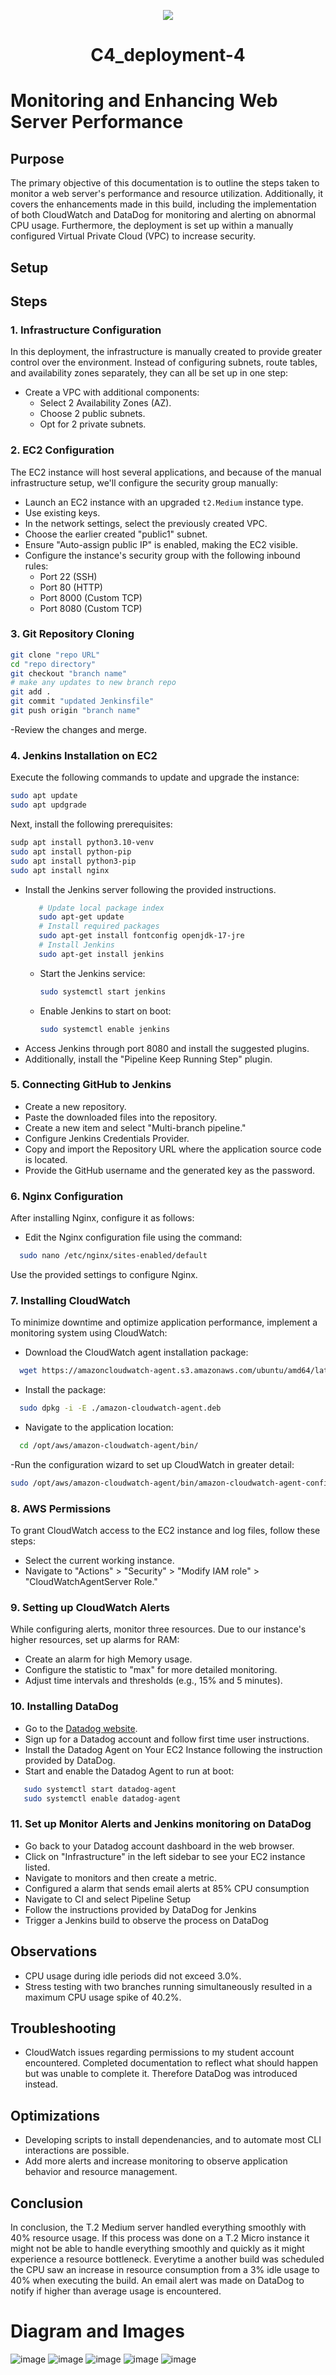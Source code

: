 <p align="center">
<img src="https://github.com/kura-labs-org/kuralabs_deployment_1/blob/main/Kuralogo.png">
</p>
<h1 align="center">C4_deployment-4<h1> 

# Monitoring and Enhancing Web Server Performance

## Purpose

The primary objective of this documentation is to outline the steps taken to monitor a web server's performance and resource utilization. Additionally, it covers the enhancements made in this build, including the implementation of both CloudWatch and DataDog for monitoring and alerting on abnormal CPU usage. Furthermore, the deployment is set up within a manually configured Virtual Private Cloud (VPC) to increase security.

## Setup



## Steps

### 1. Infrastructure Configuration

In this deployment, the infrastructure is manually created to provide greater control over the environment. Instead of configuring subnets, route tables, and availability zones separately, they can all be set up in one step:

- Create a VPC with additional components:
  - Select 2 Availability Zones (AZ).
  - Choose 2 public subnets.
  - Opt for 2 private subnets.
  
### 2. EC2 Configuration

The EC2 instance will host several applications, and because of the manual infrastructure setup, we'll configure the security group manually:

- Launch an EC2 instance with an upgraded `t2.Medium` instance type.
- Use existing keys.
- In the network settings, select the previously created VPC.
- Choose the earlier created "public1" subnet.
- Ensure "Auto-assign public IP" is enabled, making the EC2 visible.
- Configure the instance's security group with the following inbound rules:
  - Port 22 (SSH)
  - Port 80 (HTTP)
  - Port 8000 (Custom TCP)
  - Port 8080 (Custom TCP)

### 3. Git Repository Cloning
```bash
git clone "repo URL"
cd "repo directory"
git checkout "branch name"
# make any updates to new branch repo
git add .
git commit "updated Jenkinsfile"
git push origin "branch name"
```
-Review the changes and merge.

### 4. Jenkins Installation on EC2

Execute the following commands to update and upgrade the instance:
```bash
sudo apt update
sudo apt updgrade
```

Next, install the following prerequisites:
```bash
sudp apt install python3.10-venv
sudo apt install python-pip
sudo apt install python3-pip
sudo apt install nginx
```
- Install the Jenkins server following the provided instructions.
  ```bash
     # Update local package index
     sudo apt-get update
     # Install required packages
     sudo apt-get install fontconfig openjdk-17-jre
     # Install Jenkins
     sudo apt-get install jenkins
     ```
  - Start the Jenkins service:
     ```bash
     sudo systemctl start jenkins
     ```
   - Enable Jenkins to start on boot:
     ```bash
     sudo systemctl enable jenkins
     ```
- Access Jenkins through port 8080 and install the suggested plugins.
- Additionally, install the "Pipeline Keep Running Step" plugin.

### 5. Connecting GitHub to Jenkins

- Create a new repository.
- Paste the downloaded files into the repository.   
- Create a new item and select "Multi-branch pipeline."
- Configure Jenkins Credentials Provider.
- Copy and import the Repository URL where the application source code is located.
- Provide the GitHub username and the generated key as the password.

### 6. Nginx Configuration

After installing Nginx, configure it as follows:

- Edit the Nginx configuration file using the command:
```bash
  sudo nano /etc/nginx/sites-enabled/default
```
Use the provided settings to configure Nginx.

### 7. Installing CloudWatch

To minimize downtime and optimize application performance, implement a monitoring system using CloudWatch:

- Download the CloudWatch agent installation package:
```bash
  wget https://amazoncloudwatch-agent.s3.amazonaws.com/ubuntu/amd64/latest/amazon-cloudwatch-agent.deb
```
- Install the package:
```bash
  sudo dpkg -i -E ./amazon-cloudwatch-agent.deb
```
- Navigate to the application location:
```bash
  cd /opt/aws/amazon-cloudwatch-agent/bin/
```
-Run the configuration wizard to set up CloudWatch in greater detail:
```bash
sudo /opt/aws/amazon-cloudwatch-agent/bin/amazon-cloudwatch-agent-config-wizard
```
### 8. AWS Permissions

To grant CloudWatch access to the EC2 instance and log files, follow these steps:

- Select the current working instance.
- Navigate to "Actions" > "Security" > "Modify IAM role" > "CloudWatchAgentServer Role."

### 9. Setting up CloudWatch Alerts

While configuring alerts, monitor three resources. Due to our instance's higher resources, set up alarms for RAM:

- Create an alarm for high Memory usage.
- Configure the statistic to "max" for more detailed monitoring.
- Adjust time intervals and thresholds (e.g., 15% and 5 minutes).

### 10. Installing DataDog

- Go to the [Datadog website](https://www.datadoghq.com/).
- Sign up for a Datadog account and follow first time user instructions.
- Install the Datadog Agent on Your EC2 Instance following the instruction provided by DataDog.
- Start and enable the Datadog Agent to run at boot:
```bash
   sudo systemctl start datadog-agent
   sudo systemctl enable datadog-agent
```
### 11. Set up Monitor Alerts and Jenkins monitoring on DataDog

- Go back to your Datadog account dashboard in the web browser.
- Click on "Infrastructure" in the left sidebar to see your EC2 instance listed.
- Navigate to monitors and then create a metric.
- Configured a alarm that sends email alerts at 85% CPU consumption
- Navigate to CI and select Pipeline Setup
- Follow the instructions provided by DataDog for Jenkins
- Trigger a Jenkins build to observe the process on DataDog

## Observations

- CPU usage during idle periods did not exceed 3.0%.
- Stress testing with two branches running simultaneously resulted in a maximum CPU usage spike of 40.2%.


## Troubleshooting

- CloudWatch issues regarding permissions to my student account encountered. Completed documentation to reflect what should happen but was unable to complete it. Therefore DataDog was introduced instead.

## Optimizations

- Developing scripts to install dependenancies, and to automate most CLI interactions are possible. 
- Add more alerts and increase monitoring to observe application behavior and resource management.

## Conclusion

In conclusion, the T.2 Medium server handled everything smoothly with 40% resource usage. If this process was done on a T.2 Micro instance it might not be able to handle everything smoothly and quickly as it might experience a resource bottleneck. Everytime a another build was scheduled the CPU saw an increase in resource consumption from a 3% idle usage to 40% when executing the build. An email alert was made on DataDog to notify if higher than average usage is encountered.

# Diagram and Images
![image](DocumentationImgDeploy3/Deployment_3_diagram.png)
![image](DocumentationImgDeploy3/Deployment_3_Jenkins.png)
![image](DocumentationImgDeploy3/Deployment_3_ElasticBeanstalk.png)
![image](DocumentationImgDeploy3/Deployment_3_Instances.png)
![image](DocumentationImgDeploy3/Deployment_3_URL_Shortener.png)








































